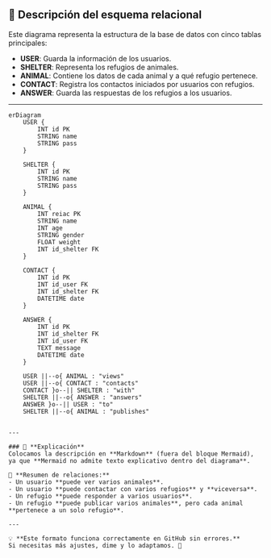 ## 📌 Descripción del esquema relacional

Este diagrama representa la estructura de la base de datos con cinco tablas principales:

- **USER**: Guarda la información de los usuarios.
- **SHELTER**: Representa los refugios de animales.
- **ANIMAL**: Contiene los datos de cada animal y a qué refugio pertenece.
- **CONTACT**: Registra los contactos iniciados por usuarios con refugios.
- **ANSWER**: Guarda las respuestas de los refugios a los usuarios.

---

```mermaid
erDiagram
    USER {
        INT id PK
        STRING name
        STRING pass
    }
    
    SHELTER {
        INT id PK
        STRING name
        STRING pass       
    }
    
    ANIMAL {
        INT reiac PK
        STRING name
        INT age
        STRING gender
        FLOAT weight
        INT id_shelter FK
    }
    
    CONTACT {
        INT id PK
        INT id_user FK
        INT id_shelter FK
        DATETIME date
    }

    ANSWER {
        INT id PK
        INT id_shelter FK
        INT id_user FK
        TEXT message
        DATETIME date
    }

    USER ||--o{ ANIMAL : "views"
    USER ||--o{ CONTACT : "contacts"
    CONTACT }o--|| SHELTER : "with"
    SHELTER ||--o{ ANSWER : "answers"
    ANSWER }o--|| USER : "to"
    SHELTER ||--o{ ANIMAL : "publishes"


---

### 🔹 **Explicación**
Colocamos la descripción en **Markdown** (fuera del bloque Mermaid), ya que **Mermaid no admite texto explicativo dentro del diagrama**.  

📌 **Resumen de relaciones:**  
- Un usuario **puede ver varios animales**.  
- Un usuario **puede contactar con varios refugios** y **viceversa**.  
- Un refugio **puede responder a varios usuarios**.  
- Un refugio **puede publicar varios animales**, pero cada animal **pertenece a un solo refugio**.  

---

💡 **Este formato funciona correctamente en GitHub sin errores.**  
Si necesitas más ajustes, dime y lo adaptamos. 🚀
